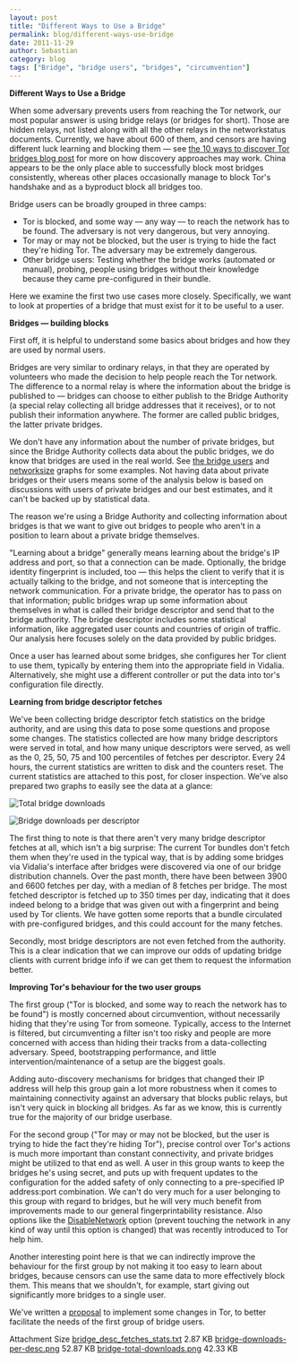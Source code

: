 ```yaml
---
layout: post
title: "Different Ways to Use a Bridge"
permalink: blog/different-ways-use-bridge
date: 2011-11-29
author: Sebastian
category: blog
tags: ["Bridge", "bridge users", "bridges", "circumvention"]
---
```


 **Different Ways to Use a Bridge**

When some adversary prevents users from reaching the Tor network, our most popular answer is using bridge relays (or bridges for short). Those are hidden relays, not listed along with all the other relays in the networkstatus documents. Currently, we have about 600 of them, and censors are having different luck learning and blocking them — see [the 10 ways to discover Tor bridges blog post](https://blog.torproject.org/blog/research-problems-ten-ways-discover-tor-bridges) for more on how discovery approaches may work. China appears to be the only place able to successfully block most bridges consistently, whereas other places occasionally manage to block Tor's handshake and as a byproduct block all bridges too.

Bridge users can be broadly grouped in three camps:

- Tor is blocked, and some way — any way — to reach the network has to be found. The adversary is not very dangerous, but very annoying.
- Tor may or may not be blocked, but the user is trying to hide the fact they're hiding Tor. The adversary may be extremely dangerous.
- Other bridge users: Testing whether the bridge works (automated or manual), probing, people using bridges without their knowledge because they came pre-configured in their bundle.

Here we examine the first two use cases more closely. Specifically, we want to look at properties of a bridge that must exist for it to be useful to a user.

**Bridges — building blocks**

First off, it is helpful to understand some basics about bridges and how they are used by normal users.

Bridges are very similar to ordinary relays, in that they are operated by volunteers who made the decision to help people reach the Tor network. The difference to a normal relay is where the information about the bridge is published to — bridges can choose to either publish to the Bridge Authority (a special relay collecting all bridge addresses that it receives), or to not publish their information anywhere. The former are called public bridges, the latter private bridges.

We don't have any information about the number of private bridges, but since the Bridge Authority collects data about the public bridges, we do know that bridges are used in the real world. See [the bridge users](https://metrics.torproject.org/users.html#bridge-users) and [networksize](https://metrics.torproject.org/network.html#networksize) graphs for some examples. Not having data about private bridges or their users means some of the analysis below is based on discussions with users of private bridges and our best estimates, and it can't be backed up by statistical data.

The reason we're using a Bridge Authority and collecting information about bridges is that we want to give out bridges to people who aren't in a position to learn about a private bridge themselves.

"Learning about a bridge" generally means learning about the bridge's IP address and port, so that a connection can be made. Optionally, the bridge identity fingerprint is included, too — this helps the client to verify that it is actually talking to the bridge, and not someone that is intercepting the network communication. For a private bridge, the operator has to pass on that information; public bridges wrap up some information about themselves in what is called their bridge descriptor and send that to the bridge authority. The bridge descriptor includes some statistical information, like aggregated user counts and countries of origin of traffic. Our analysis here focuses solely on the data provided by public bridges.

Once a user has learned about some bridges, she configures her Tor client to use them, typically by entering them into the appropriate field in Vidalia. Alternatively, she might use a different controller or put the data into tor's configuration file directly.

**Learning from bridge descriptor fetches**

We've been collecting bridge descriptor fetch statistics on the bridge authority, and are using this data to pose some questions and propose some changes. The statistics collected are how many bridge descriptors were served in total, and how many unique descriptors were served, as well as the 0, 25, 50, 75 and 100 percentiles of fetches per descriptor. Every 24 hours, the current statistics are written to disk and the counters reset. The current statistics are attached to this post, for closer inspection. We've also prepared two graphs to easily see the data at a glance:

![Total bridge downloads](https://blog.torproject.org/files/bridge-total-downloads.png)

![Bridge downloads per descriptor](https://blog.torproject.org/files/bridge-downloads-per-desc.png)

The first thing to note is that there aren't very many bridge descriptor fetches at all, which isn't a big surprise: The current Tor bundles don't fetch them when they're used in the typical way, that is by adding some bridges via Vidalia's interface after bridges were discovered via one of our bridge distribution channels. Over the past month, there have been between 3900 and 6600 fetches per day, with a median of 8 fetches per bridge. The most fetched descriptor is fetched up to 350 times per day, indicating that it does indeed belong to a bridge that was given out with a fingerprint and being used by Tor clients. We have gotten some reports that a bundle circulated with pre-configured bridges, and this could account for the many fetches.

Secondly, most bridge descriptors are not even fetched from the authority. This is a clear indication that we can improve our odds of updating bridge clients with current bridge info if we can get them to request the information better.

**Improving Tor's behaviour for the two user groups**

The first group ("Tor is blocked, and some way to reach the network has to be found") is mostly concerned about circumvention, without necessarily hiding that they're using Tor from someone. Typically, access to the Internet is filtered, but circumventing a filter isn't too risky and people are more concerned with access than hiding their tracks from a data-collecting adversary. Speed, bootstrapping performance, and little intervention/maintenance of a setup are the biggest goals.

Adding auto-discovery mechanisms for bridges that changed their IP address will help this group gain a lot more robustness when it comes to maintaining connectivity against an adversary that blocks public relays, but isn't very quick in blocking all bridges. As far as we know, this is currently true for the majority of our bridge userbase.

For the second group ("Tor may or may not be blocked, but the user is trying to hide the fact they're hiding Tor"), precise control over Tor's actions is much more important than constant connectivity, and private bridges might be utilized to that end as well. A user in this group wants to keep the bridges he's using secret, and puts up with frequent updates to the configuration for the added safety of only connecting to a pre-specified IP address:port combination. We can't do very much for a user belonging to this group with regard to bridges, but he will very much benefit from improvements made to our general fingerprintability resistance. Also options like the [DisableNetwork](https://trac.torproject.org/projects/tor/ticket/3644) option (prevent touching the network in any kind of way until this option is changed) that was recently introduced to Tor help him.

Another interesting point here is that we can indirectly improve the behaviour for the first group by not making it too easy to learn about bridges, because censors can use the same data to more effectively block them. This means that we shouldn't, for example, start giving out significantly more bridges to a single user.

We've written a [proposal](https://lists.torproject.org/pipermail/tor-dev/2011-November/003097.html) to implement some changes in Tor, to better facilitate the needs of the first group of bridge users.

<thead><tr>
<th>Attachment</th>
<th>Size</th> </tr></thead><tbody>
 <tr class="odd">
<td><a href="https://blog.torproject.org/files/bridge_desc_fetches_stats.txt">bridge_desc_fetches_stats.txt</a></td>
<td>2.87 KB</td> </tr>
 <tr class="even">
<td><a href="https://blog.torproject.org/files/bridge-downloads-per-desc.png">bridge-downloads-per-desc.png</a></td>
<td>52.87 KB</td> </tr>
 <tr class="odd">
<td><a href="https://blog.torproject.org/files/bridge-total-downloads.png">bridge-total-downloads.png</a></td>
<td>42.33 KB</td> </tr>
</tbody>

